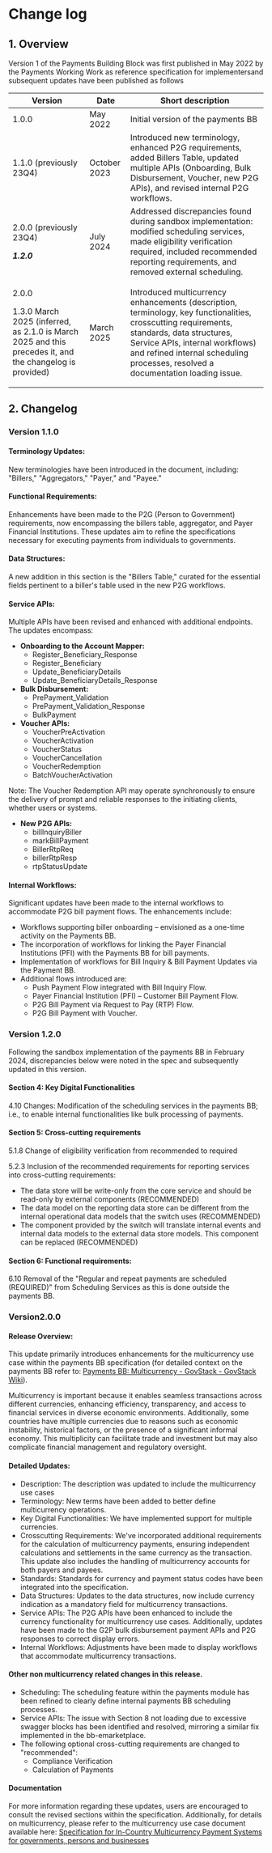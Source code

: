 # Change log

## 1. Overview

Version 1 of the Payments Building Block was first published in May 2022 by the Payments Working Work as reference specification for implementersand subsequent updates have been published as follows

| **Version**                                                                                                                | **Date**     | **Short description**                                                                                                                                                                                                                                             |
| -------------------------------------------------------------------------------------------------------------------------- | ------------ | ----------------------------------------------------------------------------------------------------------------------------------------------------------------------------------------------------------------------------------------------------------------- |
| 1.0.0                                                                                                                      | May 2022     | Initial version of the payments BB                                                                                                                                                                                                                                |
| 1.1.0 (previously 23Q4)                                                                                                    | October 2023 | Introduced new terminology, enhanced P2G requirements, added Billers Table, updated multiple APIs (Onboarding, Bulk Disbursement, Voucher, new P2G APIs), and revised internal P2G workflows.                                                                     |
| <p>2.0.0 (previously 23Q4)</p><p><em><strong>1.2.0</strong></em></p>                                                       | July 2024    | Addressed discrepancies found during sandbox implementation: modified scheduling services, made eligibility verification required, included recommended reporting requirements, and removed external scheduling.                                                  |
| <p>2.0.0</p><p>1.3.0 March 2025 (inferred, as 2.1.0 is March 2025 and this precedes it, and the changelog is provided)</p> | March 2025   | Introduced multicurrency enhancements (description, terminology, key functionalities, crosscutting requirements, standards, data structures, Service APIs, internal workflows) and refined internal scheduling processes, resolved a documentation loading issue. |

## 2. Changelog

### Version 1.1.0

#### **Terminology Updates:**

New terminologies have been introduced in the document, including: "Billers," "Aggregators," "Payer," and "Payee."

#### **Functional Requirements:**

Enhancements have been made to the P2G (Person to Government) requirements, now encompassing the billers table, aggregator, and Payer Financial Institutions. These updates aim to refine the specifications necessary for executing payments from individuals to governments.

#### **Data Structures:**

A new addition in this section is the "Billers Table," curated for the essential fields pertinent to a biller's table used in the new P2G workflows.

#### **Service APIs:**

Multiple APIs have been revised and enhanced with additional endpoints. The updates encompass:

* **Onboarding to the Account Mapper:**
  * Register\_Beneficiary\_Response
  * Register\_Beneficiary
  * Update\_BeneficiaryDetails
  * Update\_BeneficiaryDetails\_Response
* **Bulk Disbursement:**
  * PrePayment\_Validation
  * PrePayment\_Validation\_Response
  * BulkPayment
* **Voucher APIs:**
  * VoucherPreActivation
  * VoucherActivation
  * VoucherStatus
  * VoucherCancellation
  * VoucherRedemption
  * BatchVoucherActivation

Note: The Voucher Redemption API may operate synchronously to ensure the delivery of prompt and reliable responses to the initiating clients, whether users or systems.

* **New P2G APIs:**
  * billInquiryBiller
  * markBillPayment
  * BillerRtpReq
  * billerRtpResp
  * rtpStatusUpdate

#### **Internal Workflows:**

Significant updates have been made to the internal workflows to accommodate P2G bill payment flows. The enhancements include:

* Workflows supporting biller onboarding – envisioned as a one-time activity on the Payments BB.
* The incorporation of workflows for linking the Payer Financial Institutions (PFI) with the Payments BB for bill payments.
* Implementation of workflows for Bill Inquiry & Bill Payment Updates via the Payment BB.
* Additional flows introduced are:
  * Push Payment Flow integrated with Bill Inquiry Flow.
  * Payer Financial Institution (PFI) – Customer Bill Payment Flow.
  * P2G Bill Payment via Request to Pay (RTP) Flow.
  * P2G Bill Payment with Voucher.

### Version 1.2.0

Following the sandbox implementation of the payments BB in February 2024, discrepancies below were noted in the spec and subsequently updated in this version.

#### **Section 4: Key Digital Functionalities**

4.10 Changes: Modification of the scheduling services in the payments BB; i.e., to enable internal functionalities like bulk processing of payments.

#### **Section 5: Cross-cutting requirements**

5.1.8 Change of eligibility verification from recommended to required

5.2.3 Inclusion of the recommended requirements for reporting services into cross-cutting requirements:

* The data store will be write-only from the core service and should be read-only by external components (RECOMMENDED)
* The data model on the reporting data store can be different from the internal operational data models that the switch uses (RECOMMENDED)
* The component provided by the switch will translate internal events and internal data models to the external data store models. This component can be replaced (RECOMMENDED)

#### **Section 6: Functional requirements:**

6.10 Removal of the "Regular and repeat payments are scheduled (REQUIRED)" from Scheduling Services as this is done outside the payments BB.

### Version2.0.0

#### **Release Overview:**

This update primarily introduces enhancements for the multicurrency use case within the payments BB specification (for detailed context on the payments BB refer to: [Payments BB: Multicurrency - GovStack - GovStack Wiki](https://govstack-global.atlassian.net/wiki/spaces/GH/pages/1014693904/Payments+BB+Multicurrency?force_transition=f336d546-d52d-486b-8e52-b20a721d5890)).

Multicurrency is important because it enables seamless transactions across different currencies, enhancing efficiency, transparency, and access to financial services in diverse economic environments. Additionally, some countries have multiple currencies due to reasons such as economic instability, historical factors, or the presence of a significant informal economy. This multiplicity can facilitate trade and investment but may also complicate financial management and regulatory oversight.

#### **Detailed Updates:**

* Description: The description was updated to include the multicurrency use cases
* Terminology: New terms have been added to better define multicurrency operations.
* Key Digital Functionalities: We have implemented support for multiple currencies.
* Crosscutting Requirements: We've incorporated additional requirements for the calculation of multicurrency payments, ensuring independent calculations and settlements in the same currency as the transaction. This update also includes the handling of multicurrency accounts for both payers and payees.
* Standards: Standards for currency and payment status codes have been integrated into the specification.
* Data Structures: Updates to the data structures, now include currency indication as a mandatory field for multicurrency transactions.
* Service APIs: The P2G APIs have been enhanced to include the currency functionality for multicurrency use cases. Additionally, updates have been made to the G2P bulk disbursement payment APIs and P2G responses to correct display errors.
* Internal Workflows: Adjustments have been made to display workflows that accommodate multicurrency transactions.

#### **Other non multicurrency related changes in this release.**

* Scheduling: The scheduling feature within the payments module has been refined to clearly define internal payments BB scheduling processes.
* Service APIs: The issue with Section 8 not loading due to excessive swagger blocks has been identified and resolved, mirroring a similar fix implemented in the bb-emarketplace.
* The following optional cross-cutting requirements are changed to "recommended":
  * Compliance Verification
  * Calculation of Payments

#### **Documentation**

For more information regarding these updates, users are encouraged to consult the revised sections within the specification. Additionally, for details on multicurrency, please refer to the multicurrency use case document available here: [Specification for In-Country Multicurrency Payment Systems for governments, persons and businesses](https://govstack-global.atlassian.net/wiki/spaces/GH/pages/1014693904/Payments+BB+Multicurrency?force_transition=f336d546-d52d-486b-8e52-b20a721d5890)
